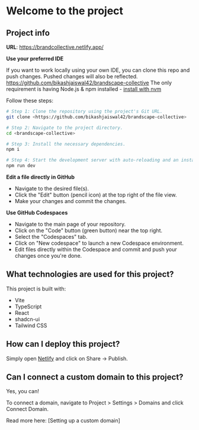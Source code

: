 # Welcome to the project

## Project info

**URL**: https://brandcollective.netlify.app/

**Use your preferred IDE**

If you want to work locally using your own IDE, you can clone this repo and push changes. Pushed changes will also be reflected.
https://github.com/bikashjaiswal42/brandscape-collective
The only requirement is having Node.js & npm installed - [install with nvm](https://github.com/bikashjaiswal42)

Follow these steps:

```sh
# Step 1: Clone the repository using the project's Git URL.
git clone <https://github.com/bikashjaiswal42/brandscape-collective>

# Step 2: Navigate to the project directory.
cd <brandscape-collective>

# Step 3: Install the necessary dependencies.
npm i

# Step 4: Start the development server with auto-reloading and an instant preview.
npm run dev
```

**Edit a file directly in GitHub**

- Navigate to the desired file(s).
- Click the "Edit" button (pencil icon) at the top right of the file view.
- Make your changes and commit the changes.

**Use GitHub Codespaces**

- Navigate to the main page of your repository.
- Click on the "Code" button (green button) near the top right.
- Select the "Codespaces" tab.
- Click on "New codespace" to launch a new Codespace environment.
- Edit files directly within the Codespace and commit and push your changes once you're done.

## What technologies are used for this project?

This project is built with:

- Vite
- TypeScript
- React
- shadcn-ui
- Tailwind CSS

## How can I deploy this project?

Simply open [Netlify](https://brandcollective.netlify.app/) and click on Share -> Publish.

## Can I connect a custom domain to this project?

Yes, you can!

To connect a domain, navigate to Project > Settings > Domains and click Connect Domain.

Read more here: [Setting up a custom domain]

